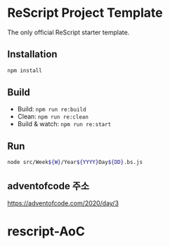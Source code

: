 # ReScript Project Template

The only official ReScript starter template.

## Installation

```sh
npm install
```

## Build

- Build: `npm run re:build`
- Clean: `npm run re:clean`
- Build & watch: `npm run re:start`

## Run

```sh
node src/Week${W}/Year${YYYY}Day${DD}.bs.js
```

## adventofcode 주소

https://adventofcode.com/2020/day/3
# rescript-AoC
